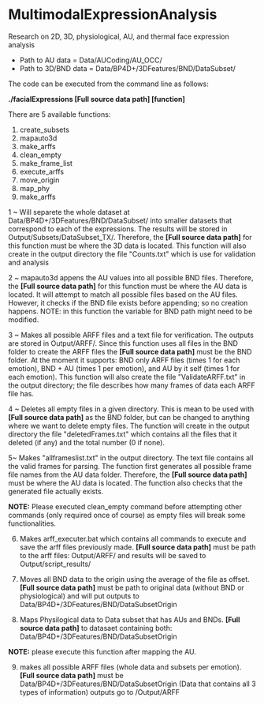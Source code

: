 # MultimodalExpressionAnalysis
Research on 2D, 3D, physiological, AU, and thermal face expression analysis

- Path to AU data = Data/AUCoding/AU_OCC/
- Path to 3D/BND data = Data/BP4D+/3DFeatures/BND/DataSubset/

The code can be executed from the command line as follows:

**./facialExpressions [Full source data path] [function]**

There are 5 available functions:

1) create_subsets
2) mapauto3d
3) make_arffs
4) clean_empty
5) make_frame_list
6) execute_arffs
7) move_origin
8) map_phy
9) make_arffs

1 ~ Will separete the whole dataset at Data/BP4D+/3DFeatures/BND/DataSubset/ into smaller datasets that correspond to each of the expressions. The results will be stored in Output/Subsets/DataSubset_TX/. Therefore, the **[Full source data path]** for this function must be where the 3D data is located. This function will also create in the output directory the file "Counts.txt" which is use for validation and analysis 

2 ~ mapauto3d appens the AU values into all possible BND files.  Therefore, the **[Full source data path]** for this function must be where the AU data is located. It will attempt to match all possible files based on the AU files. However, it checks if the BND file exists before appending; so no creation happens. NOTE: in this function the variable for BND path might need to be modified.

3 ~ Makes all possible ARFF files and a text file for verification. The outputs are stored in Output/ARFF/. Since this function uses all files in the BND folder to create the ARFF files the **[Full source data path]** must be the BND folder.
At the moment it supports: BND only ARFF files (times 1 for each emotion), BND + AU (times 1 per emotion), and AU by it self (times 1 for each emotion). This function will also create the file "ValidateARFF.txt" in the output directory; the file describes how many frames of data each ARFF file has.

4 ~ Deletes all empty files in a given directory. This is mean to be used with **[Full source data path]** as the BND folder, but can be changed to anything where we want to delete empty files. The function will create in the output directory the file "deletedFrames.txt" which contains all the files that it deleted (if any) and the total number (0 if none).

5~ Makes "allframeslist.txt" in the output directory. The text file contains all the valid frames for parsing. The function first generates all possible frame file names from the AU data folder. Therefore, the **[Full source data path]** must be where the AU data is located. The function also checks that the generated file actually exists. 

**NOTE:** Please executed clean_empty command before attempting other commands (only required once of course) as empty files will break some functionalities. 

6) Makes arff_executer.bat which contains all commands to execute and save the arff files previously made. **[Full source data path]** must be path to the arff files: Output/ARFF/ and results will be saved to Output/script_results/

7) Moves all BND data to the origin using the average of the file as offset.  **[Full source data path]** must be path to original data (without BND or physiological) and will put outputs to Data/BP4D+/3DFeatures/BND/DataSubsetOrigin

8) Maps Physilogical data to Data subset that has AUs and BNDs.  **[Full source data path]** to datasaet containing both:  Data/BP4D+/3DFeatures/BND/DataSubsetOrigin

**NOTE:** please execute this function after mapping the AU.

9) makes all possible ARFF files (whole data and subsets per emotion). **[Full source data path]** must be Data/BP4D+/3DFeatures/BND/DataSubsetOrigin (Data that contains all 3 types of information) outputs go to /Output/ARFF

